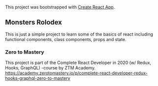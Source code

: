 This project was bootstrapped with [Create React App](https://github.com/facebook/create-react-app).

## Monsters Rolodex

This is just a simple project to learn some of the basics of react including functional components, class components, 
props and state.


### Zero to Mastery 

This project is part of the Complete React Developer in 2020 (w/ Redux, Hooks, GraphQL) -course by ZTM Academy.
https://academy.zerotomastery.io/p/complete-react-developer-redux-hooks-graphql-zero-to-mastery 
